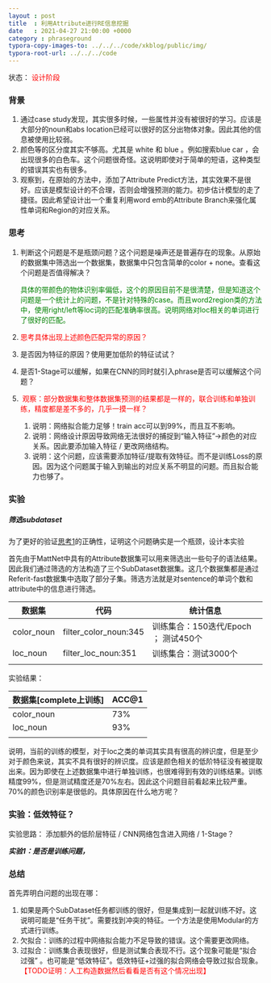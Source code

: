 ```yaml
---
layout : post
title  : 利用Attribute进行RE信息挖掘
date   : 2021-04-27 21:00:00 +0000
category : phraseground
typora-copy-images-to: ../../../code/xkblog/public/img/
typora-root-url: ../../../code
---
```


状态： <font color='red'>设计阶段</font>

### 背景

1. 通过case study发现，其实很多时候，一些属性并没有被很好的学习。应该是大部分的noun和abs location已经可以很好的区分出物体对象。因此其他的信息被使用比较弱。
2. 颜色等的区分度其实不够高。尤其是 white 和 blue 。例如搜索blue car ，会出现很多的白色车。这个问题很奇怪。这说明即使对于简单的短语，这种类型的错误其实也有很多。
3. 观察到，在原始的方法中，添加了Attribute Predict方法，其实效果不是很好。应该是模型设计的不合理，否则会增强预测的能力。初步估计模型的走了捷径。因此希望设计出一个重复利用word emb的Attribute Branch来强化属性单词和Region的对应关系。

### 思考

1. 判断这个问题是不是瓶颈问题？这个问题是噪声还是普遍存在的现象。从原始的数据集中筛选出一个数据集，数据集中只包含简单的color + none。查看这个问题是否值得解决？

   <font color='green'>具体的带颜色的物体识别率偏低，这个的原因目前不是很清楚，但是知道这个问题是一个统计上的问题，不是针对特殊的case。而且word2region类的方法中，使用right/left等loc词的匹配准确率很高。说明网络对loc相关的单词进行了很好的匹配。</font>

2.  <font color='red'>思考具体出现上述颜色匹配异常的原因？</font>

   1. 是否因为特征的原因？使用更加低阶的特征试试？
   2. 是否1-Stage可以缓解，如果在CNN的同时就引入phrase是否可以缓解这个问题？

3. <font color='red'> 观察：部分数据集和整体数据集预测的结果都是一样的，联合训练和单独训练，精度都是差不多的，几乎一摸一样？ </font>

   1. 说明：网络拟合能力足够！train acc可以到99%，而且互不影响。
   2. 说明：网络设计原因导致网络无法很好的捕捉到“输入特征”->颜色的对应关系。因此要添加输入特征 / 更改网络结构。
   3. 说明：这个问题，应该需要添加特征/提取有效特征。而不是训练Loss的原因。因为这个问题属于输入到输出的对应关系不明显的问题。而且拟合能力也够了。

### 实验

##### 筛选subdataset

为了更好的验证[思考1](#思考)的正确性，证明这个问题确实是一个瓶颈，设计本实验

首先由于MattNet中具有的Attribute数据集可以用来筛选出一些句子的语法结果。因此我们通过筛选的方法构造了三个SubDataset数据集。这几个数据集都是通过Referit-fast数据集中选取了部分子集。筛选方法就是对sentence的单词个数和attribute中的信息进行筛选。

| 数据集     | 代码                  | 统计信息                             |
| ---------- | --------------------- | ------------------------------------ |
| color_noun | filter_color_noun:345 | 训练集合：150迭代/Epoch ； 测试450个 |
| loc_noun   | filter_loc_noun:351   | 训练集合：测试3000个                 |
|            |                       |                                      |

实验结果：

| 数据集[complete上训练] | ACC@1 |
| ---------------------- | ----- |
| color_noun             | 73%   |
| loc_noun               | 93%   |
|                        |       |

说明，当前的训练的模型，对于loc之类的单词其实具有很高的辨识度，但是至少对于颜色来说，其实不具有很好的辨识度。应该是颜色相关的低阶特征没有被提取出来。因为即使在上述数据集中进行单独训练，也很难得到有效的训练结果。训练精度99%，但是测试精度还是70%左右。因此这个问题目前看起来比较严重。70%的颜色识别率是很低的。具体原因在什么地方呢？

### 实验：低效特征？

实验思路： 添加额外的低阶层特征 / CNN网络包含进入网络 / 1-Stage？

***实验1：是否是训练问题，***

### 总结

首先弄明白问题的出现在哪：

1. 如果是两个SubDataset任务都训练的很好，但是集成到一起就训练不好。这说明可能是“任务干扰”。需要找到冲突的特征。一个方法是使用Modular的方式进行训练。
2. 欠拟合：训练的过程中网络拟合能力不足导致的错误。这个需要更改网络。
3. 过拟合：训练集合表现很好，但是测试集合表现不行。这个现象可能是“拟合过强” 。也可能是“低效特征”。低效特征+过强的拟合网络会导致过拟合现象。<font color='red'>【TODO证明：人工构造数据然后看看是否有这个情况出现】</font>

